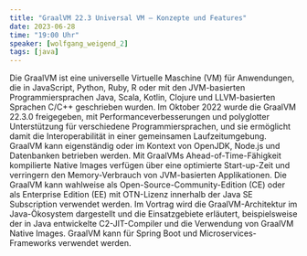```yaml
---
title: "GraalVM 22.3 Universal VM – Konzepte und Features"
date: 2023-06-28
time: "19:00 Uhr"
speaker: [wolfgang_weigend_2]
tags: [java]
---
```


Die GraalVM ist eine universelle Virtuelle Maschine (VM) für Anwendungen, die in JavaScript, Python, Ruby, R oder mit den JVM-basierten Programmiersprachen Java, Scala, Kotlin, Clojure und LLVM-basierten Sprachen C/C++ geschrieben wurden. Im Oktober 2022 wurde die GraalVM 22.3.0 freigegeben, mit Performanceverbesserungen und polyglotter Unterstützung für verschiedene Programmiersprachen, und sie ermöglicht damit die Interoperabilität in einer gemeinsamen Laufzeitumgebung. GraalVM kann eigenständig oder im Kontext von OpenJDK, Node.js und Datenbanken betrieben werden. Mit GraalVMs Ahead-of-Time-Fähigkeit kompilierte Native Images verfügen über eine optimierte Start-up-Zeit und verringern den Memory-Verbrauch von JVM-basierten Applikationen. Die GraalVM kann wahlweise als Open-Source-Community-Edition (CE) oder als Enterprise Edition (EE) mit OTN-Lizenz innerhalb der Java SE Subscription verwendet werden. Im Vortrag wird die GraalVM-Architektur im Java-Ökosystem dargestellt und die Einsatzgebiete erläutert, beispielsweise der in Java entwickelte C2-JIT-Compiler und die Verwendung von GraalVM Native Images. GraalVM kann für Spring Boot und Microservices-Frameworks verwendet werden.
